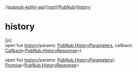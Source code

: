 //[pubnub-kotlin-api](../../../index.md)/[[root]](../index.md)/[PubNub](index.md)/[history](history.md)

# history

[js]\
open fun [history](history.md)(params: [PubNub.HistoryParameters](-history-parameters/index.md), callback: [Callback](../-callback/index.md)&lt;[PubNub.HistoryResponse](-history-response/index.md)&gt;)

open fun [history](history.md)(params: [PubNub.HistoryParameters](-history-parameters/index.md)): [Promise](https://kotlinlang.org/api/latest/jvm/stdlib/kotlin-stdlib/kotlin.js/-promise/index.html)&lt;[PubNub.HistoryResponse](-history-response/index.md)&gt;

